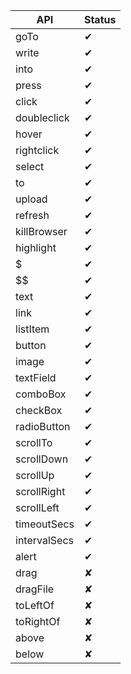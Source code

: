 |API          |Status|
|-------------|------|
|goTo         |✔     |
|write        |✔     |
|into         |✔     |
|press        |✔     |
|click        |✔     |
|doubleclick  |✔     |
|hover        |✔     |
|rightclick   |✔     |
|select       |✔     |
|to           |✔     |
|upload       |✔     |
|refresh      |✔     |
|killBrowser  |✔     |
|highlight    |✔     |
|$            |✔     |
|$$           |✔     |
|text         |✔     |
|link         |✔     |
|listItem     |✔     |
|button       |✔     |
|image        |✔     |
|textField    |✔     |
|comboBox     |✔     |
|checkBox     |✔     |
|radioButton  |✔     |
|scrollTo     |✔     |
|scrollDown   |✔     |
|scrollUp     |✔     |
|scrollRight  |✔     |
|scrollLeft   |✔     |
|timeoutSecs  |✔     |
|intervalSecs |✔     |
|alert        |✔     |
|drag         |✘     |
|dragFile     |✘     |
|toLeftOf     |✘     |
|toRightOf    |✘     |
|above        |✘     |
|below        |✘     |

